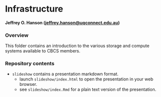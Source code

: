 # Infrastructure
#### Jeffrey O. Hanson (jeffrey.hanson@uqconnect.edu.au)

### Overview
This folder contains an introduction to the various storage and compute systems available to CBCS members.

### Repository contents
* `slideshow` contains a presentation markdown format.
	+ launch `slideshow/index.html` to open the presentation in your web browser.
	+ see `slideshow/index.Rmd` for a plain text version of the presentation.
